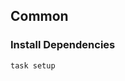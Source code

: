 <!-- Space: Projects -->
<!-- Parent: Dotfiles -->
<!-- Title: Examples Dotfiles -->
<!-- Label: Examples -->
<!-- Include: ./../disclaimer.md -->
<!-- Include: ac:toc -->

## Common

### Install Dependencies

```bash
task setup
```
